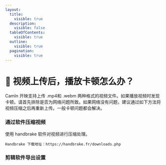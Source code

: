 ```yaml
---
layout:
  title:
    visible: true
  description:
    visible: false
  tableOfContents:
    visible: true
  outline:
    visible: true
  pagination:
    visible: true
---
```


# 🥸 视频上传后，播放卡顿怎么办？

CamIn 开映支持上传 .mp4和 .webm 两种格式的视频文件。如果播放视频时发现卡顿。请首先排除是否为网络问题所致。如果网络没有问题，建议通过如下方法将视频压缩之后再重新上传。一般卡顿问题都会解决。

### 通过软件压缩视频

使用 handbrake 软件对视频进行压缩处理。



```
Handbrake 下载地址：https://handbrake.fr/downloads.php
```

### 剪辑软件导出设置
